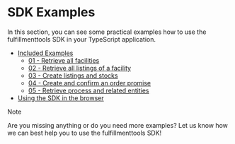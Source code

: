 # SDK Examples

In this section, you can see some practical examples how to use the fulfillmenttools SDK in your TypeScript application.

* [Included Examples](./examples/README.md)
  * [01 - Retrieve all facilities](./examples/example01.md)
  * [02 - Retrieve all listings of a facility](./examples/example02.md)
  * [03 - Create listings and stocks](./examples/example03.md)
  * [04 - Create and confirm an order promise](./examples/example04.md)
  * [05 - Retrieve process and related entities](./examples/example05.md)
* [Using the SDK in the browser](./browser/README.md)

> [!NOTE]
> Are you missing anything or do you need more examples?
> Let us know how we can best help you to use the fulfillmenttools SDK!
